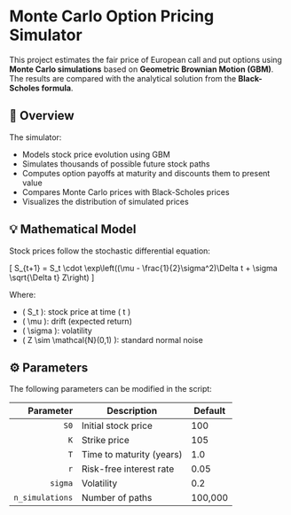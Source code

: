# Monte Carlo Option Pricing Simulator

This project estimates the fair price of European call and put options using **Monte Carlo simulations** based on **Geometric Brownian Motion (GBM)**. The results are compared with the analytical solution from the **Black-Scholes formula**.

## 📌 Overview

The simulator:
- Models stock price evolution using GBM
- Simulates thousands of possible future stock paths
- Computes option payoffs at maturity and discounts them to present value
- Compares Monte Carlo prices with Black-Scholes prices
- Visualizes the distribution of simulated prices

## 💡 Mathematical Model

Stock prices follow the stochastic differential equation:

\[
S_{t+1} = S_t \cdot \exp\\left((\\mu - \\frac{1}{2}\\sigma^2)\\Delta t + \\sigma \\sqrt{\\Delta t} Z\\right)
\]

Where:
- \( S_t \): stock price at time \( t \)
- \( \mu \): drift (expected return)
- \( \sigma \): volatility
- \( Z \sim \mathcal{N}(0,1) \): standard normal noise

## ⚙️ Parameters

The following parameters can be modified in the script:

| Parameter | Description              | Default |
|----------:|--------------------------|---------|
| `S0`      | Initial stock price      | 100     |
| `K`       | Strike price             | 105     |
| `T`       | Time to maturity (years) | 1.0     |
| `r`       | Risk-free interest rate  | 0.05    |
| `sigma`   | Volatility               | 0.2     |
| `n_simulations` | Number of paths   | 100,000 |




